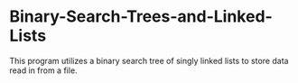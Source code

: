 # Binary-Search-Trees-and-Linked-Lists
This program utilizes a binary search tree of singly linked lists to store data read in from a file.
